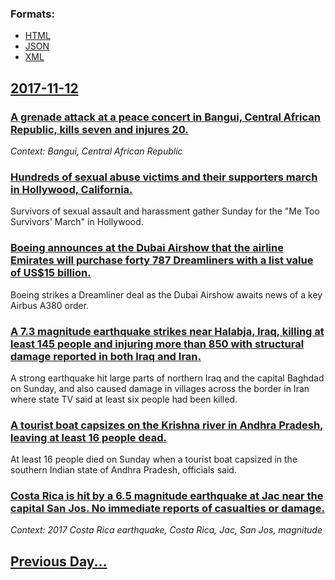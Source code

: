 
### Formats:

* [HTML](2017/11/12/index.html)
* [JSON](2017/11/12/index.json)
* [XML](2017/11/12/index.xml)
## [2017-11-12](/news/2017/11/12/index.md)

### [A grenade attack at a peace concert in Bangui, Central African Republic, kills seven and injures 20. ](/news/2017/11/12/a-grenade-attack-at-a-peace-concert-in-bangui-central-african-republic-kills-seven-and-injures-20.md)
_Context: Bangui, Central African Republic_

### [Hundreds of sexual abuse victims and their supporters march in Hollywood, California. ](/news/2017/11/12/hundreds-of-sexual-abuse-victims-and-their-supporters-march-in-hollywood-california.md)
Survivors of sexual assault and harassment gather Sunday for the &quot;Me Too Survivors&apos; March&quot; in Hollywood.

### [Boeing announces at the Dubai Airshow that the airline Emirates will purchase forty 787 Dreamliners with a list value of US$15 billion. ](/news/2017/11/12/boeing-announces-at-the-dubai-airshow-that-the-airline-emirates-will-purchase-forty-787-dreamliners-with-a-list-value-of-us-15-billion.md)
Boeing strikes a Dreamliner deal as the Dubai Airshow awaits news of a key Airbus A380 order.

### [A 7.3 magnitude earthquake strikes near Halabja, Iraq, killing at least 145 people and injuring more than 850 with structural damage reported in both Iraq and Iran. ](/news/2017/11/12/a-7-3-magnitude-earthquake-strikes-near-halabja-iraq-killing-at-least-145-people-and-injuring-more-than-850-with-structural-damage-reporte.md)
A strong earthquake hit large parts of northern Iraq and the capital Baghdad on Sunday, and also caused damage in villages across the border in Iran where state TV said at least six people had been killed.

### [A tourist boat capsizes on the Krishna river in Andhra Pradesh, leaving at least 16 people dead. ](/news/2017/11/12/a-tourist-boat-capsizes-on-the-krishna-river-in-andhra-pradesh-leaving-at-least-16-people-dead.md)
At least 16 people died on Sunday when a tourist boat capsized in the southern Indian state of Andhra Pradesh, officials said.

### [Costa Rica is hit by a 6.5 magnitude earthquake at Jac near the capital San Jos. No immediate reports of casualties or damage. ](/news/2017/11/12/costa-rica-is-hit-by-a-6-5-magnitude-earthquake-at-jaco-near-the-capital-san-jose-no-immediate-reports-of-casualties-or-damage.md)
_Context: 2017 Costa Rica earthquake, Costa Rica, Jac, San Jos, magnitude_

## [Previous Day...](/news/2017/11/11/index.md)

